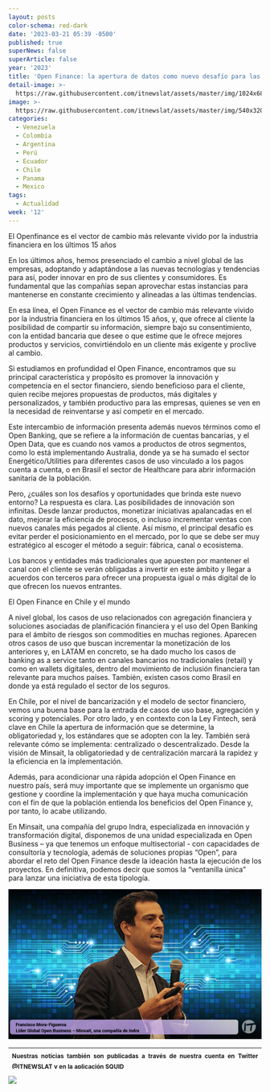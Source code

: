 ```yaml
---
layout: posts
color-schema: red-dark
date: '2023-03-21 05:39 -0500'
published: true
superNews: false
superArticle: false
year: '2023'
title: 'Open Finance: la apertura de datos como nuevo desafío para las empresas'
detail-image: >-
  https://raw.githubusercontent.com/itnewslat/assets/master/img/1024x680/Francisco-Mora-Figueroa-g.jpg
image: >-
  https://raw.githubusercontent.com/itnewslat/assets/master/img/540x320/Francisco-Mora-Figueroa-p.jpg
categories:
  - Venezuela
  - Colombia
  - Argentina
  - Perú
  - Ecuador
  - Chile
  - Panama
  - Mexico
tags:
  - Actualidad
week: '12'
---
```

El Openfinance es el vector de cambio más relevante vivido por la industria financiera en los últimos 15 años

En los últimos años, hemos presenciado el cambio a nivel global de las empresas, adoptando y adaptándose a las nuevas tecnologías y tendencias para así, poder innovar en pro de sus clientes y consumidores. Es fundamental que las compañías sepan aprovechar estas instancias para mantenerse en constante crecimiento y alineadas a las últimas tendencias.

En esa línea, el Open Finance es el vector de cambio más relevante vivido por la industria financiera en los últimos 15 años, y, que ofrece al cliente la posibilidad de compartir su información, siempre bajo su consentimiento, con la entidad bancaria que desee o que estime que le ofrece mejores productos y servicios, convirtiéndolo en un cliente más exigente y proclive al cambio. 

Si estudiamos en profundidad el Open Finance, encontramos que su principal característica y propósito es promover la innovación y competencia en el sector financiero, siendo beneficioso para el cliente, quien recibe mejores propuestas de productos, más digitales y personalizados, y también productivo para las empresas, quienes se ven en la necesidad de reinventarse y así competir en el mercado. 
 
Este intercambio de información presenta además nuevos términos como el Open Banking, que se refiere a la información de cuentas bancarias, y el Open Data, que es cuando nos vamos a productos de otros segmentos, como lo está implementando Australia, donde ya se ha sumado el sector Energético/Utilities para diferentes casos de uso vinculado a los pagos cuenta a cuenta, o en Brasil el sector de Healthcare para abrir información sanitaria de la población. 

Pero, ¿cuáles son los desafíos y oportunidades que brinda este nuevo entorno? La respuesta es clara. Las posibilidades de innovación son infinitas. Desde lanzar productos, monetizar iniciativas apalancadas en el dato, mejorar la eficiencia de procesos, o incluso incrementar ventas con nuevos canales más pegados al cliente. Así mismo, el principal desafío es evitar perder el posicionamiento en el mercado, por lo que se debe ser muy estratégico al escoger el método a seguir: fábrica, canal o ecosistema. 

Los bancos y entidades más tradicionales que apuesten por mantener el canal con el cliente se verán obligadas a invertir en este ámbito y llegar a acuerdos con terceros para ofrecer una propuesta igual o más digital de lo que ofrecen los nuevos entrantes.
 
El Open Finance en Chile y el mundo
 
A nivel global, los casos de uso relacionados con agregación financiera y soluciones asociadas de planificación financiera y el uso del Open Banking para el ámbito de riesgos son commodities en muchas regiones. Aparecen otros casos de uso que buscan incrementar la monetización de los anteriores y, en LATAM en concreto, se ha dado mucho los casos de banking as a service tanto en canales bancarios no tradicionales (retail) y como en wallets digitales, dentro del movimiento de inclusión financiera tan relevante para muchos países. También, existen casos como Brasil en donde ya está regulado el sector de los seguros. 

En Chile, por el nivel de bancarización y el modelo de sector financiero, vemos una buena base para la entrada de casos de uso base, agregación y scoring y potenciales. Por otro lado, y en contexto con la Ley Fintech, será clave en Chile la apertura de información que se determine, la obligatoriedad y, los estándares que se adopten con la ley. También será relevante cómo se implementa: centralizado o descentralizado. Desde la visión de Minsait, la obligatoriedad y de centralización marcará la rapidez y la eficiencia en la implementación.

Además, para acondicionar una rápida adopción el Open Finance en nuestro país, será muy importante que se implemente un organismo que gestione y coordine la implementación y que haya mucha comunicación con el fin de que la población entienda los beneficios del Open Finance y, por tanto, lo acabe utilizando.
 
En Minsait, una compañía del grupo Indra, especializada en innovación y transformación digital, disponemos de una unidad especializada en Open Business – ya que tenemos un enfoque multisectorial - con capacidades de consultoría y tecnología, además de soluciones propias “Open”, para abordar el reto del Open Finance desde la ideación hasta la ejecución de los proyectos. En definitiva, podemos decir que somos la “ventanilla única” para lanzar una iniciativa de esta tipología.

![](https://raw.githubusercontent.com/itnewslat/assets/master/img/540x320/Francisco-Mora-Figueroa-p.jpg)

<table style="height: 42px;" width="569">
<tbody>
<tr>
<td style="text-align: justify;"><sub><strong>Nuestras noticias también son publicadas a través de nuestra cuenta en Twitter <a href="https://twitter.com/itnewslat?lang=es">@ITNEWSLAT</a> y en la aplicación <a href="https://squidapp.co/en/">SQUID</a></strong></sub></td>
</tr>
</tbody>
</table>
<img src="https://tracker.metricool.com/c3po.jpg?hash=56f88a41e39ab42c063cc51676587a04"/>